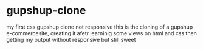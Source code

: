 # gupshup-clone
my first css gupshup clone not responsive
this is the cloning of a gupshup e-commercesite, creating it afetr learninig some views on html and css then getting my output without responsive but still sweet
